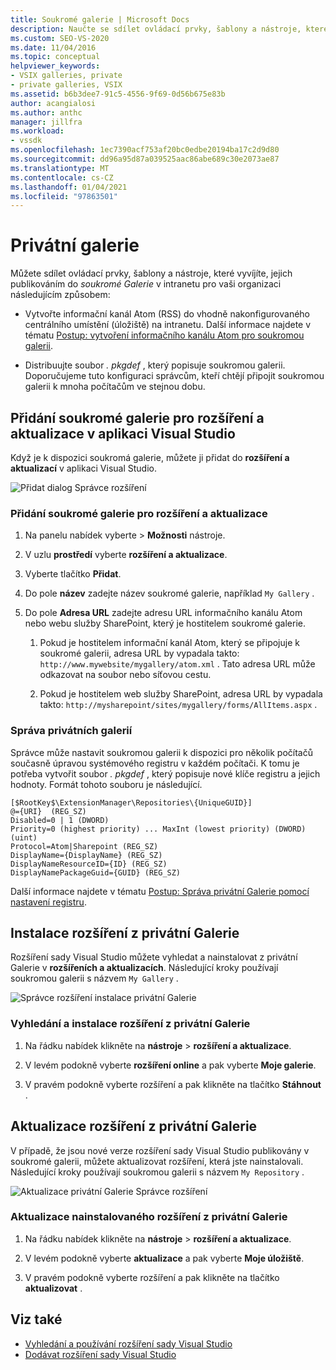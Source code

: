 ```yaml
---
title: Soukromé galerie | Microsoft Docs
description: Naučte se sdílet ovládací prvky, šablony a nástroje, které vyvíjíte v sadě Visual Studio SDK, jejich publikováním do soukromé galerie.
ms.custom: SEO-VS-2020
ms.date: 11/04/2016
ms.topic: conceptual
helpviewer_keywords:
- VSIX galleries, private
- private galleries, VSIX
ms.assetid: b6b3dee7-91c5-4556-9f69-0d56b675e83b
author: acangialosi
ms.author: anthc
manager: jillfra
ms.workload:
- vssdk
ms.openlocfilehash: 1ec7390acf753af20bc0edbe20194ba17c2d9d80
ms.sourcegitcommit: dd96a95d87a039525aac86abe689c30e2073ae87
ms.translationtype: MT
ms.contentlocale: cs-CZ
ms.lasthandoff: 01/04/2021
ms.locfileid: "97863501"
---
```

# <a name="private-galleries"></a>Privátní galerie
Můžete sdílet ovládací prvky, šablony a nástroje, které vyvíjíte, jejich publikováním do *soukromé Galerie* v intranetu pro vaši organizaci následujícím způsobem:

- Vytvořte informační kanál Atom (RSS) do vhodně nakonfigurovaného centrálního umístění (úložiště) na intranetu. Další informace najdete v tématu [Postup: vytvoření informačního kanálu Atom pro soukromou galerii](../extensibility/how-to-create-an-atom-feed-for-a-private-gallery.md).

- Distribuujte soubor *. pkgdef* , který popisuje soukromou galerii. Doporučujeme tuto konfiguraci správcům, kteří chtějí připojit soukromou galerii k mnoha počítačům ve stejnou dobu.

## <a name="add-a-private-gallery-to-extensions-and-updates-in-visual-studio"></a>Přidání soukromé galerie pro rozšíření a aktualizace v aplikaci Visual Studio
 Když je k dispozici soukromá galerie, můžete ji přidat do **rozšíření a aktualizací** v aplikaci Visual Studio.

 ![Přidat dialog Správce rozšíření](../extensibility/media/em_adddialog.png "EM_AddDialog")

### <a name="to-add-a-private-gallery-to-extensions-and-updates"></a>Přidání soukromé galerie pro rozšíření a aktualizace

1. Na panelu nabídek vyberte   >  **Možnosti** nástroje.

2. V uzlu **prostředí** vyberte **rozšíření a aktualizace**.

3. Vyberte tlačítko **Přidat**.

4. Do pole **název** zadejte název soukromé galerie, například `My Gallery` .

5. Do pole **Adresa URL** zadejte adresu URL informačního kanálu Atom nebo webu služby SharePoint, který je hostitelem soukromé galerie.

    1. Pokud je hostitelem informační kanál Atom, který se připojuje k soukromé galerii, adresa URL by vypadala takto: `http://www.mywebsite/mygallery/atom.xml` .  Tato adresa URL může odkazovat na soubor nebo síťovou cestu.

    2. Pokud je hostitelem web služby SharePoint, adresa URL by vypadala takto: `http://mysharepoint/sites/mygallery/forms/AllItems.aspx` .

### <a name="manage-private-galleries"></a>Správa privátních galerií
 Správce může nastavit soukromou galerii k dispozici pro několik počítačů současně úpravou systémového registru v každém počítači. K tomu je potřeba vytvořit soubor *. pkgdef* , který popisuje nové klíče registru a jejich hodnoty.  Formát tohoto souboru je následující.

```
[$RootKey$\ExtensionManager\Repositories\{UniqueGUID}]
@={URI}  (REG_SZ)
Disabled=0 | 1 (DWORD)
Priority=0 (highest priority) ... MaxInt (lowest priority) (DWORD) (uint)
Protocol=Atom|Sharepoint (REG_SZ)
DisplayName={DisplayName} (REG_SZ)
DisplayNameResourceID={ID} (REG_SZ)
DisplayNamePackageGuid={GUID} (REG_SZ)

```

 Další informace najdete v tématu [Postup: Správa privátní Galerie pomocí nastavení registru](../extensibility/how-to-manage-a-private-gallery-by-using-registry-settings.md).

## <a name="install-extensions-from-a-private-gallery"></a>Instalace rozšíření z privátní Galerie
 Rozšíření sady Visual Studio můžete vyhledat a nainstalovat z privátní Galerie v **rozšířeních a aktualizacích**. Následující kroky používají soukromou galerii s názvem `My Gallery` .

 ![Správce rozšíření instalace privátní Galerie](../extensibility/media/em_.png "EM_")

### <a name="to-search-for-and-install-extensions-from-a-private-gallery"></a>Vyhledání a instalace rozšíření z privátní Galerie

1. Na řádku nabídek klikněte na **nástroje**  >  **rozšíření a aktualizace**.

2. V levém podokně vyberte **rozšíření online** a pak vyberte **Moje galerie**.

3. V pravém podokně vyberte rozšíření a pak klikněte na tlačítko **Stáhnout** .

## <a name="update-extensions-from-a-private-gallery"></a>Aktualizace rozšíření z privátní Galerie
 V případě, že jsou nové verze rozšíření sady Visual Studio publikovány v soukromé galerii, můžete aktualizovat rozšíření, která jste nainstalovali. Následující kroky používají soukromou galerii s názvem `My Repository` .

 ![Aktualizace privátní Galerie Správce rozšíření](../extensibility/media/em_update.png "EM_Update")

### <a name="to-update-an-installed-extension-from-a-private-gallery"></a>Aktualizace nainstalovaného rozšíření z privátní Galerie

1. Na řádku nabídek klikněte na **nástroje**  >  **rozšíření a aktualizace**.

2. V levém podokně vyberte **aktualizace** a pak vyberte **Moje úložiště**.

3. V pravém podokně vyberte rozšíření a pak klikněte na tlačítko **aktualizovat** .

## <a name="see-also"></a>Viz také
- [Vyhledání a používání rozšíření sady Visual Studio](../ide/finding-and-using-visual-studio-extensions.md)
- [Dodávat rozšíření sady Visual Studio](../extensibility/shipping-visual-studio-extensions.md)
